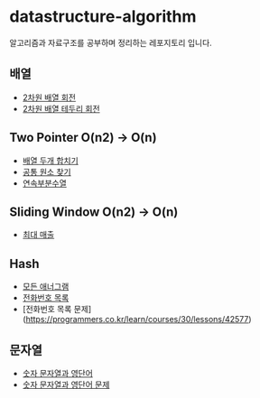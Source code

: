 # datastructure-algorithm
알고리즘과 자료구조를 공부하며 정리하는 레포지토리 입니다.

## 배열
- [2차원 배열 회전](https://github.com/DWL5/datastructure-algorithm/blob/main/src/main/java/array/ArrayRotation.java)
- [2차원 배열 테두리 회전](https://github.com/DWL5/datastructure-algorithm/blob/main/src/main/java/array/ArrayBoardRotation.java)

## Two Pointer O(n2) -> O(n)
- [배열 두개 합치기](https://github.com/DWL5/datastructure-algorithm/blob/main/src/main/java/two_pointer/MixTwoArray.java)
- [공통 원소 찾기](https://github.com/DWL5/datastructure-algorithm/blob/main/src/main/java/two_pointer/CommonElement.java)
- [연속부분수열](https://github.com/DWL5/datastructure-algorithm/blob/main/src/main/java/two_pointer/ContinuousSequence.java)

## Sliding Window O(n2) -> O(n)
- [최대 매출](https://github.com/DWL5/datastructure-algorithm/blob/main/src/main/java/slidingwindow/MaxSales.java)

## Hash
- [모든 애너그램](https://github.com/DWL5/datastructure-algorithm/blob/main/src/main/java/hash/AllAnagram.java)
- [전화번호 목록](https://github.com/DWL5/datastructure-algorithm/blob/main/src/main/java/hash/PhoneNumber.java)
- [전화번호 목록 문제] (https://programmers.co.kr/learn/courses/30/lessons/42577)

## 문자열
- [숫자 문자열과 영단어](https://github.com/DWL5/datastructure-algorithm/blob/main/src/main/java/str/NumberStr.java)
- [숫자 문자열과 영단어 문제](https://programmers.co.kr/learn/courses/30/lessons/81301)

